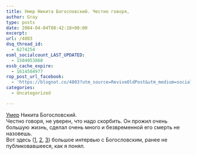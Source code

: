 ```yaml
---
title: Умер Никита Богословский. Честно говоря,
author: Gray
type: posts
date: 2004-04-04T08:42:18+00:00
excerpt:
url: /4803
dsq_thread_id:
  - 6274254
esml_socialcount_LAST_UPDATED:
  - 1504953868
essb_cache_expire:
  - 1614504977
rop_post_url_facebook:
  - 'https://blognot.co/4803?utm_source=ReviveOldPost&utm_medium=social&utm_campaign=ReviveOldPost'
categories:
  - Uncategorized

---
```








<a href="http://lenta.ru/culture/2004/04/04/bogoslovsky/" target="_blank">Умер</a> Никита Богословский.  
Честно говоря, не уверен, что надо скорбить. Он прожил очень большую жизнь, сделал очень много и безвременной его смерть не назовешь.  
Вот здесь (<a href="http://www.livejournal.com/users/piligrim/113175.html" target="_blank">1</a>, <a href="http://www.livejournal.com/users/piligrim/113423.html" target="_blank">2</a>, <a href="http://www.livejournal.com/users/piligrim/113718.html" target="_blank">3</a>) большое интервью с Богословским, ранее не публиковавшееся, как я понял.